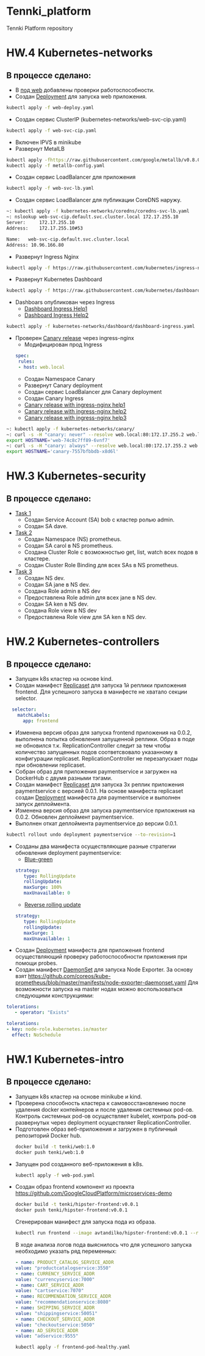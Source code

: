 # Tennki_platform
Tennki Platform repository

# HW.4 Kubernetes-networks

## В процессе сделано:
- В [под web](kubernetes-intro/web-pod.yaml) добавлены проверки работоспособности.
- Создан [Deployment](kubernetes-networks/web-deploy.yaml) для запуска web приложения.
```bash
kubectl apply -f web-deploy.yaml
```
- Создан сервис ClusterIP (kubernetes-networks/web-svc-cip.yaml)
```bash
kubectl apply -f web-svc-cip.yaml
```
- Включен IPVS в minikube
- Развернут MetalLB
```bash 
kubectl apply -fhttps://raw.githubusercontent.com/google/metallb/v0.8.0/manifests/metallb.yaml
kubectl apply -f metallb-config.yaml
```
- Создан сервис LoadBalancer для приложения
```bash
kubectl apply -f web-svc-lb.yaml
```
- Создан сервис LoadBalancer для публикации CoreDNS наружу.
```bash
~: kubectl apply -f kubernetes-networks/coredns/coredns-svc-lb.yaml
~: nslookup web-svc-cip.default.svc.cluster.local 172.17.255.10
Server:		172.17.255.10
Address:	172.17.255.10#53

Name:	web-svc-cip.default.svc.cluster.local
Address: 10.96.166.80
```
- Развернут Ingress Nginx
```bash
kubectl apply -f https://raw.githubusercontent.com/kubernetes/ingress-nginx/nginx-0.30.0/deploy/static/mandatory.yaml
```
- Развернут Kubernetes Dashboard
```bash
kubectl apply -f https://raw.githubusercontent.com/kubernetes/dashboard/v2.0.1/aio/deploy/recommended.yaml
```
- Dashboars опубликован через Ingress
  - [Dashboard Ingress Help1](https://aws.amazon.com/ru/premiumsupport/knowledge-center/eks-kubernetes-dashboard-custom-path/)
  - [Dashboard Ingress Help2](https://kubernetes.github.io/ingress-nginx/examples/rewrite/)
```bash
kubectl apply -f kubernetes-networks/dashboard/dashboard-ingress.yaml
```
- Проверен [Сanary release](kubernetes-networks/canary) через ingress-nginx
  - Модифицирован прод Ingress
  ```yaml
  spec:
   rules:
   - host: web.local
  ```
  - Создан Namespace Canary
  - Развернут Canary deployment
  - Создан сервис LoadBalancer для Canary deployment
  - Создан Canary Ingress
  - [Сanary release with ingress-nginx help1](https://kubesphere.io/docs/quick-start/ingress-canary/)
  - [Сanary release with ingress-nginx help2](https://medium.com/@domi.stoehr/canary-deployments-on-kubernetes-without-service-mesh-425b7e4cc862)
  - [Сanary release with ingress-nginx help3](https://mcs.mail.ru/help/ingress/setup-canary-deployment-on-kubernetes)
```bash  
~: kubectl apply -f kubernetes-networks/canary/
~: curl -s -H "canary: never" --resolve web.local:80:172.17.255.2 web.local/web | grep HOSTNAME
export HOSTNAME='web-74c8c7ff89-6vnf7'
~: curl -s -H "canary: always" --resolve web.local:80:172.17.255.2 web.local/web | grep HOSTNAME
export HOSTNAME='canary-7557bfbbdb-x8d6l'
```


# HW.3 Kubernetes-security

## В процессе сделано:
- [Task 1](kubernetes-security/task01)
  - Создан Service Account (SA) bob с кластер ролью admin.
  - Создан SA dave.
- [Task 2](kubernetes-security/task02)
  - Создан Namespace (NS) prometheus.
  - Создан SA carol в NS prometheus.
  - Создана Cluster Role с возможностью get, list, watch всех подов в кластере. 
  - Cоздан Cluster Role Binding для всех SAs в NS prometheus.
- [Task 3](kubernetes-security/task02)
  - Создан NS dev.
  - Создан SA jane в NS dev.
  - Создана Role admin в NS dev
  - Предоставлена Role admin для всех jane в NS dev.
  - Создан SA ken в NS dev.
  - Создана Role view в NS dev
  - Предоставлена Role view для SA ken в NS dev.

# HW.2 Kubernetes-controllers

## В процессе сделано:
- Запущен k8s кластер на основе kind.
- Создан манифест [Replicaset](kubernetes-controllers/frontend-replicaset.yaml) для запуска 1й реплики приложения frontend. Для успешного запуска в манифесте не хватало секции selector.
```yaml
  selector:
    matchLabels:
      app: frontend
```
- Изменена версия образ для запуска frontend приложения на 0.0.2, выполнена попытка обновления запущенной реплики. Образ в поде не обновился т.к. ReplicationController следит за тем чтобы количество запущенных подов соответсвовало указанному в конфигурации replicaset. ReplicationController не перезапускает поды при обновлении replicaset.
- Собран образ для приложения paymentservice и загружен на DockerHub c двумя разными тэгами.
- Создан манифест [Replicaset](kubernetes-controllers/paymentservice-replicaset.yaml) для запуска 3х реплик приложения paymentservice с версией 0.0.1. На основе манифеста replicaset создан [Deployment](kubernetes-controllers/paymentservice-deployment.yaml) манифеста для paymentservice и выполнен запуск деплоймента.
- Изменена версия образ для запуска paymentservice приложения на 0.0.2. Обновлен деплоймент paymentservice.
- Выполнен откат деплоймента paymentservice до версии 0.0.1.
```bash
kubectl rollout undo deployment paymentservice --to-revision=1
```
- Созданы два манифеста осуществляющие разные стратегии обновления deployment paymentservice: 
   - [Blue-green](kubernetes-controllers/paymentservice-deployment-bg.yaml)
   ```yaml
   strategy:
      type: RollingUpdate
      rollingUpdate:
      maxSurge: 100%
      maxUnavailable: 0
   ```
   - [Reverse rolling update](kubernetes-controllers/paymentservice-deployment-reverse.yaml)
   ```yaml
   strategy:
      type: RollingUpdate
      rollingUpdate:
      maxSurge: 1
      maxUnavailable: 1
   ```
- Cоздан [Deployment](kubernetes-controllers/frontend-deployment.yaml) манифеста для приложения frontend осуществляющий проверку работоспособности приложения при помощи probes.
- Создан манифест [DaemonSet](kubernetes-controllers/node-exporter-daemonset.yaml) для запуска Node Exporter. За основу взят https://github.com/coreos/kube-prometheus/blob/master/manifests/node-exporter-daemonset.yaml
Для возможности запуска на master нодах можно воспользоваться следующими конструкциями:
```yaml
tolerations:
   - operator: "Exists"
```
```yaml
tolerations:
- key: node-role.kubernetes.io/master
  effect: NoSchedule
````

# HW.1 Kubernetes-intro

## В процессе сделано:
 - Запущен k8s кластер на основе minikube и kind.
 - Проверена способность кластера к самовосстановлению после удаления docker контейнеров и после удаления системных pod-ов. Контроль системных pod-ов осуществляет kubelet, контроль pod-ов развернутых через deployment осуществляет ReplicationController.
 - Подготовлен образ веб-приложения и загружен в публичный репозиторий Docker hub.
    ```bash
    docker build -t tenki/web:1.0
    docker push tenki/web:1.0
    ```
 - Запущен pod созданного веб-приложения в k8s.
    ```bash
    kubectl apply -f web-pod.yaml
    ```
 - Создан образ frontend компонент из проекта https://github.com/GoogleCloudPlatform/microservices-demo
    ```bash
    docker build -t tenki/hipster-frontend:v0.0.1
    docker push tenki/hipster-frontend:v0.0.1
    ```
   Сгенерирован манифест для запуска пода из образа.
    ```bash
    kubectl run frontend --image avtandilko/hipster-frontend:v0.0.1 --restart=Never --dry-run -o yaml > frontend-pod.yaml
    ````
   В ходе анализа логов пода выяснилось что для успешного запуска необходимо указать ряд переменных: 
    ```yaml
    - name: PRODUCT_CATALOG_SERVICE_ADDR
    value: "productcatalogservice:3550"
    - name: CURRENCY_SERVICE_ADDR
    value: "currencyservice:7000"
    - name: CART_SERVICE_ADDR
    value: "cartservice:7070"
    - name: RECOMMENDATION_SERVICE_ADDR
    value: "recommendationservice:8080"
    - name: SHIPPING_SERVICE_ADDR
    value: "shippingservice:50051"
    - name: CHECKOUT_SERVICE_ADDR
    value: "checkoutservice:5050"
    - name: AD_SERVICE_ADDR
    value: "adservice:9555"
    ```
    ```bash
    kubectl apply -f frontend-pod-healthy.yaml
    ```
